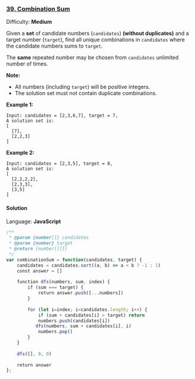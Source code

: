 ### [39\. Combination Sum](https://leetcode.com/problems/combination-sum/)

Difficulty: **Medium**


Given a **set** of candidate numbers (`candidates`) **(without duplicates)** and a target number (`target`), find all unique combinations in `candidates` where the candidate numbers sums to `target`.

The **same** repeated number may be chosen from `candidates` unlimited number of times.

**Note:**

*   All numbers (including `target`) will be positive integers.
*   The solution set must not contain duplicate combinations.

**Example 1:**

```
Input: candidates = [2,3,6,7], target = 7,
A solution set is:
[
  [7],
  [2,2,3]
]
```

**Example 2:**

```
Input: candidates = [2,3,5], target = 8,
A solution set is:
[
  [2,2,2,2],
  [2,3,3],
  [3,5]
]
```


#### Solution

Language: **JavaScript**

```javascript
/**
 * @param {number[]} candidates
 * @param {number} target
 * @return {number[][]}
 */
var combinationSum = function(candidates, target) {
    candidates = candidates.sort((a, b) => a < b ? -1 : 1)
    const answer = []
    
    function dfs(numbers, sum, index) {
        if (sum === target) {
            return answer.push([...numbers])
        }
        
        for (let i=index; i<candidates.length; i++) {
            if (sum + candidates[i] > target) return
            numbers.push(candidates[i])
           dfs(numbers, sum + candidates[i], i)
            numbers.pop()
        }
    }
    
    dfs([], 0, 0)
    
    return answer
};
```